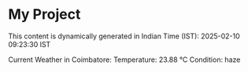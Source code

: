 # My Project

This content is dynamically generated in Indian Time (IST): 2025-02-10 09:23:30 IST


Current Weather in Coimbatore:
Temperature: 23.88 °C
Condition: haze
